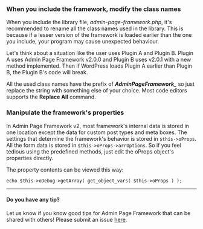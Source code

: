 ### When you include the framework, modify the class names ###
When you include the library file, *admin-page-framework.php*, it's recommended to rename all the class names used in the library. This is because if a lesser version of the framework is loaded earlier than the one you include, your program may cause unexpected behaviour. 

Let's think about a situation like the user uses Plugin A and Plugin B. Plugin A uses Admin Page Framework v2.0.0 and Plugin B uses v2.0.1 with a new method implemented. Then if WordPress loads Plugin A earlier than Plugin B, the Plugin B's code will break.

All the used class names have the prefix of ***AdminPageFramework_*** so just replace the string with something else of your choice. Most code editors supports the **Replace All** command. 

### Manipulate the framework's properties ###
In Admin Page Framework v2, most framework's internal data is stored in one location except the data for custom post types and meta boxes. The settings that determine the framework's behavior is stored in `$this->oProps`. All the form data is stored in `$this->oProps->arrOptions`. So if you feel tedious using the predefined methods, just edit the oProps object's properties directly. 

The property contents can be viewed this way:

	echo $this->oDebug->getArray( get_object_vars( $this->oProps ) ); 
	
***

#### Do you have any tip? ####
Let us know if you know good tips for Admin Page Framework that can be shared with others! Please submit an issue [here](https://github.com/michaeluno/admin-page-framework/issues).

